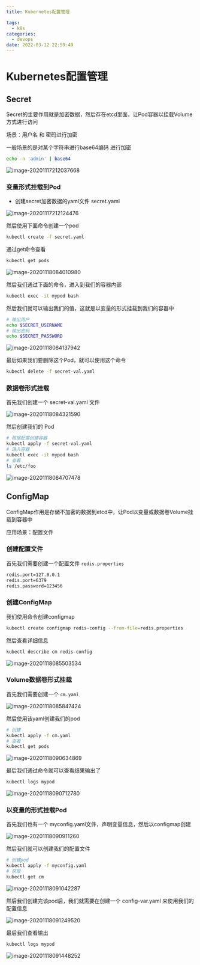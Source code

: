```yaml
---
title: Kubernetes配置管理

tags:
  - k8s
categories:
  - devops 
date: 2022-03-12 22:59:49
---
```


# Kubernetes配置管理

## Secret

Secret的主要作用就是加密数据，然后存在etcd里面，让Pod容器以挂载Volume方式进行访问

场景：用户名 和 密码进行加密

一般场景的是对某个字符串进行base64编码 进行加密

```bash
echo -n 'admin' | base64
```

![image-20201117212037668](https://cdn.jsdelivr.net/gh/jackerzz/jackerzz.github.io@ersion1.7/images/k8s/image-20201117212037668.png)

### 变量形式挂载到Pod

- 创建secret加密数据的yaml文件    secret.yaml

![image-20201117212124476](https://cdn.jsdelivr.net/gh/jackerzz/jackerzz.github.io@ersion1.7/images/k8s/image-20201117212124476.png)

然后使用下面命令创建一个pod

```bash
kubectl create -f secret.yaml
```

通过get命令查看

```bash
kubectl get pods
```

![image-20201118084010980](https://cdn.jsdelivr.net/gh/jackerzz/jackerzz.github.io@ersion1.7/images/k8s/image-20201118084010980.png)

然后我们通过下面的命令，进入到我们的容器内部

```bash
kubectl exec -it mypod bash
```

然后我们就可以输出我们的值，这就是以变量的形式挂载到我们的容器中

```bash
# 输出用户
echo $SECRET_USERNAME
# 输出密码
echo $SECRET_PASSWORD
```

![image-20201118084137942](https://cdn.jsdelivr.net/gh/jackerzz/jackerzz.github.io@ersion1.7/images/k8s/image-20201118084137942.png)

最后如果我们要删除这个Pod，就可以使用这个命令

```bash
kubectl delete -f secret-val.yaml
```

### 数据卷形式挂载

首先我们创建一个 secret-val.yaml 文件

![image-20201118084321590](https://cdn.jsdelivr.net/gh/jackerzz/jackerzz.github.io@ersion1.7/images/k8s/image-20201118084321590.png)

然后创建我们的 Pod

```bash
# 根据配置创建容器
kubectl apply -f secret-val.yaml
# 进入容器
kubectl exec -it mypod bash
# 查看
ls /etc/foo
```

![image-20201118084707478](https://cdn.jsdelivr.net/gh/jackerzz/jackerzz.github.io@ersion1.7/images/k8s/image-20201118084707478.png)

## ConfigMap

ConfigMap作用是存储不加密的数据到etcd中，让Pod以变量或数据卷Volume挂载到容器中

应用场景：配置文件

### 创建配置文件

首先我们需要创建一个配置文件 `redis.properties`

```bash
redis.port=127.0.0.1
redis.port=6379
redis.password=123456
```

### 创建ConfigMap

我们使用命令创建configmap

```bash
kubectl create configmap redis-config --from-file=redis.properties
```

然后查看详细信息

```bash
kubectl describe cm redis-config
```

![image-20201118085503534](https://cdn.jsdelivr.net/gh/jackerzz/jackerzz.github.io@ersion1.7/images/k8s/image-20201118085503534.png)

### Volume数据卷形式挂载

首先我们需要创建一个 `cm.yaml`

![image-20201118085847424](https://cdn.jsdelivr.net/gh/jackerzz/jackerzz.github.io@ersion1.7/images/k8s/image-20201118085847424.png)

然后使用该yaml创建我们的pod

```bash
# 创建
kubectl apply -f cm.yaml
# 查看
kubectl get pods
```

![image-20201118090634869](https://cdn.jsdelivr.net/gh/jackerzz/jackerzz.github.io@ersion1.7/images/k8s/image-20201118090634869.png)

最后我们通过命令就可以查看结果输出了

```bash
kubectl logs mypod
```

![image-20201118090712780](https://cdn.jsdelivr.net/gh/jackerzz/jackerzz.github.io@ersion1.7/images/k8s/image-20201118090712780.png)

### 以变量的形式挂载Pod

首先我们也有一个 myconfig.yaml文件，声明变量信息，然后以configmap创建

![image-20201118090911260](https://cdn.jsdelivr.net/gh/jackerzz/jackerzz.github.io@ersion1.7/images/k8s/image-20201118090911260.png)

然后我们就可以创建我们的配置文件

```bash
# 创建pod
kubectl apply -f myconfig.yaml
# 获取
kubectl get cm
```

![image-20201118091042287](https://cdn.jsdelivr.net/gh/jackerzz/jackerzz.github.io@ersion1.7/images/k8s/image-20201118091042287.png)

然后我们创建完该pod后，我们就需要在创建一个  config-var.yaml 来使用我们的配置信息

![image-20201118091249520](https://cdn.jsdelivr.net/gh/jackerzz/jackerzz.github.io@ersion1.7/images/k8s/image-20201118091249520.png)

最后我们查看输出

```bash
kubectl logs mypod
```

![image-20201118091448252](https://cdn.jsdelivr.net/gh/jackerzz/jackerzz.github.io@ersion1.7/images/k8s/image-20201118091448252.png)
